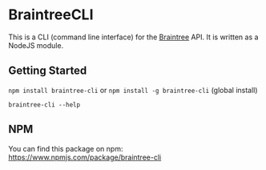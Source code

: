 # BraintreeCLI
This is a CLI (command line interface) for the [Braintree](https://www.braintreepayments.com/) API.
It is written as a NodeJS module.

## Getting Started
`npm install braintree-cli` or `npm install -g braintree-cli` (global install)

`braintree-cli --help`

## NPM
You can find this package on npm:
https://www.npmjs.com/package/braintree-cli

